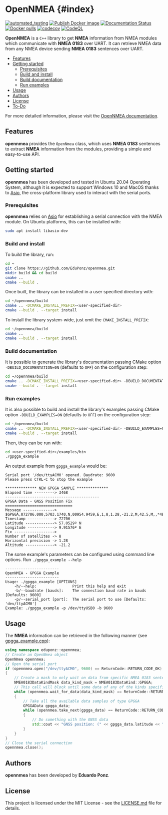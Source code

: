 # OpenNMEA {#index}

[![automated_testing](https://github.com/EduPonz/opennmea/actions/workflows/automated_testing.yml/badge.svg?branch=main)](https://github.com/EduPonz/opennmea/actions/workflows/automated_testing.yml)
[![Publish Docker image](https://github.com/EduPonz/opennmea/actions/workflows/publish_docker_image.yml/badge.svg)](https://github.com/EduPonz/opennmea/actions/workflows/publish_docker_image.yml)
[![Documentation Status](https://readthedocs.org/projects/opennmea/badge/?version=latest)](https://opennmea.readthedocs.io/en/latest/?badge=latest)
[![Docker pulls](https://img.shields.io/docker/pulls/eduponz/opennmea.svg)](https://hub.docker.com/repository/docker/eduponz/opennmea)
[![codecov](https://codecov.io/gh/EduPonz/opennmea/branch/main/graph/badge.svg?token=S3Q0EIDO85)](https://codecov.io/gh/EduPonz/opennmea)
[![CodeQL](https://github.com/EduPonz/opennmea/actions/workflows/codeql-analysis.yml/badge.svg)](https://github.com/EduPonz/opennmea/actions/workflows/codeql-analysis.yml)

**OpenNMEA** is a `C++` library to get **NMEA** information from NMEA modules which communicate with **NMEA 0183** over UART.
It can retrieve NMEA data from any NMEA device sending **NMEA 0183** sentences over UART.

* [Features](#features)
* [Getting started](#getting-started)
    * [Prerequisites](#prerequisites)
    * [Build and install](#build-and-install)
    * [Build documentation](#build-documentation)
    * [Run examples](#run-examples)
* [Usage](#usage)
* [Authors](#authors)
* [License](#license)
* [To-Do](#to-do)

For more detailed information, please visit the [OpenNMEA documentation](https://opennmea-docs.readthedocs.io/).

## Features

**opennmea** provides the `OpenNmea` class, which uses **NMEA 0183** sentences to extract **NMEA** information from the modules, providing a simple and easy-to-use API.

## Getting started

**opennmea** has been developed and tested in Ubuntu 20.04 Operating System, although it is expected to support Windows 10 and MacOS thanks to [Asio](https://github.com/chriskohlhoff/asio), the cross-platform library used to interact with the serial ports.

### Prerequisites

**opennmea** relies on [Asio](https://github.com/chriskohlhoff/asio) for establishing a serial connection with the NMEA module.
On Ubuntu platforms, this can be installed with:

```bash
sudo apt install libasio-dev
```

### Build and install

To build the library, run:

```bash
cd ~
git clone https://github.com/EduPonz/opennmea.git
mkdir build && cd build
cmake ..
cmake --build .
```

Once built, the library can be installed in a user specified directory with:

```bash
cd ~/opennmea/build
cmake .. -DCMAKE_INSTALL_PREFIX=<user-specified-dir>
cmake --build . --target install
```

To install the library system-wide, just omit the `CMAKE_INSTALL_PREFIX`:

```bash
cd ~/opennmea/build
cmake ..
cmake --build . --target install
```

### Build documentation

It is possible to generate the library's documentation passing CMake option `-DBUILD_DOCUMENTATION=0N` (defaults to `OFF`) on the configuration step:

```bash
cd ~/opennmea/build
cmake .. -DCMAKE_INSTALL_PREFIX=<user-specified-dir> -DBUILD_DOCUMENTATION=ON
cmake --build . --target install
```

### Run examples

It is also possible to build and install the library's examples passing CMake option `-DBUILD_EXAMPLES=ON` (defaults to `OFF`) on the configuration step:

```bash
cd ~/opennmea/build
cmake .. -DCMAKE_INSTALL_PREFIX=<user-specified-dir> -DBUILD_EXAMPLES=ON
cmake --build . --target install
```

Then, they can be run with:

```bash
cd <user-specified-dir>/examples/bin
./gpgga_example
```

An output example from `gpgga_example` would be:

```
Serial port '/dev/ttyACM0' opened. Baudrate: 9600
Please press CTRL-C to stop the example

************** NEW GPGGA SAMPLE **************
Elapsed time ---------> 3468
------------------------------------------
GPGGA Data - GNSS Position Fix
==============================
Message --------------> $GPGGA,072706.000,5703.1740,N,00954.9459,E,1,8,1.28,-21.2,M,42.5,M,,*4E
Timestamp ------------> 72706
Latitude -------------> 57.0529º N
Longitude ------------> 9.91576º E
Fix ------------------>
Number of satellites -> 8
Horizontal precision -> 1.28
Altitude -------------> -21.2
```

The some example's parameters can be configured using command line options.
Run `./gpgga_example --help`

```
------------------------
OpenNMEA - GPGGA Example
------------------------
Usage: ./gpgga_example [OPTIONS]
    -h/--help:                Print this help and exit
    -b/--baudrate [bauds]:    The connection baud rate in bauds [Defaults: 9600]
    -p/--serial_port [port]:  The serial port to use [Defaults: 'dev/ttyACM0']
Example: ./gpgga_example -p /dev/ttyUSB0 -b 9600
```

## Usage

The **NMEA** information can be retrieved in the following manner (see [gpgga_example.cpp](examples/gpgga_example.cpp)):

```c++
using namespace eduponz::opennmea;
// Create an OpenNmea object
OpenNmea opennmea;
// Open the serial port
if (opennmea.open("/dev/ttyACM0", 9600) == ReturnCode::RETURN_CODE_OK)
{
    // Create a mask to only wait on data from specific NMEA 0183 sentences
    NMEA0183DataKindMask data_kind_mask = NMEA0183DataKind::GPGGA;
    // This call will block until some data of any of the kinds specified in the mask is available.
    while (opennmea.wait_for_data(data_kind_mask) == ReturnCode::RETURN_CODE_OK)
    {
        // Take all the available data samples of type GPGGA
        GPGGAData gpgga_data;
        while (opennmea.take_next(gpgga_data) == ReturnCode::RETURN_CODE_OK)
        {
            // Do something with the GNSS data
            std::cout << "GNSS position: (" << gpgga_data.latitude << "; " << gpgga_data.longitude << ")" << std::endl;
        }
    }
}
// Close the serial connection
opennmea.close();
```

## Authors

**opennmea** has been developed by **Eduardo Ponz**.

## License

This project is licensed under the MIT License - see the [LICENSE.md](LICENSE.md) file for details.
